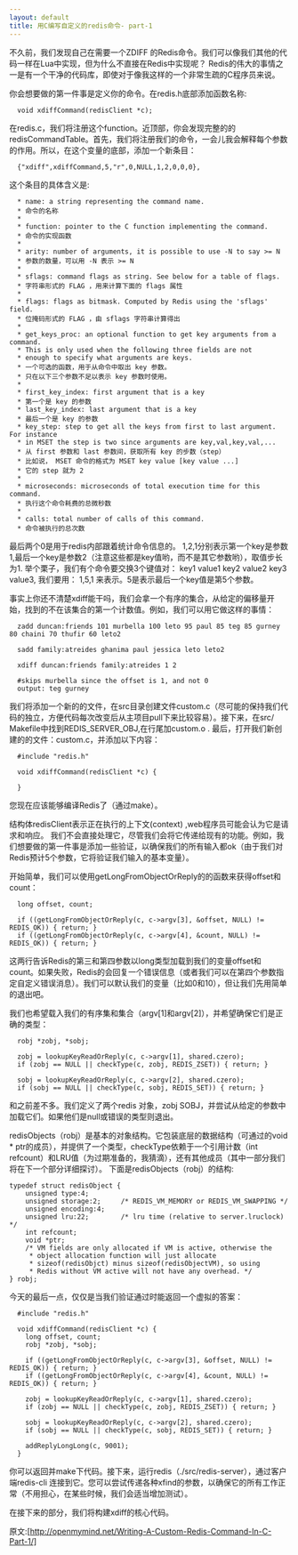```yaml
---
layout: default
title: 用C编写自定义的redis命令- part-1
---
```


不久前，我们发现自己在需要一个ZDIFF 的Redis命令。我们可以像我们其他的代码一样在Lua中实现，但为什么不直接在Redis中实现呢？ Redis的伟大的事情之一是有一个干净的代码库，即使对于像我这样的一个非常生疏的C程序员来说。

你会想要做的第一件事是定义你的命令。在redis.h底部添加函数名称:

      void xdiffCommand(redisClient *c);

在redis.c，我们将注册这个function。近顶部，你会发现完整的的redisCommandTable。首先，我们将注册我们的命令，一会儿我会解释每个参数的作用。所以，在这个变量的底部，添加一个新条目：

      {"xdiff",xdiffCommand,5,"r",0,NULL,1,2,0,0,0},

这个条目的具体含义是:
      
      * name: a string representing the command name.
      * 命令的名称
      *
      * function: pointer to the C function implementing the command.
      * 命令的实现函数
      *
      * arity: number of arguments, it is possible to use -N to say >= N
      * 参数的数量，可以用 -N 表示 >= N
      *
      * sflags: command flags as string. See below for a table of flags.
      * 字符串形式的 FLAG ，用来计算下面的 flags 属性
      *
      * flags: flags as bitmask. Computed by Redis using the 'sflags' field.
      * 位掩码形式的 FLAG ，由 sflags 字符串计算得出
      *
      * get_keys_proc: an optional function to get key arguments from a command.
      * This is only used when the following three fields are not
      * enough to specify what arguments are keys.
      * 一个可选的函数，用于从命令中取出 key 参数。
      * 只在以下三个参数不足以表示 key 参数时使用。
      *
      * first_key_index: first argument that is a key
      * 第一个是 key 的参数
      * last_key_index: last argument that is a key
      * 最后一个是 key 的参数
      * key_step: step to get all the keys from first to last argument. For instance
      * in MSET the step is two since arguments are key,val,key,val,...
      * 从 first 参数和 last 参数间，获取所有 key 的步数（step）
      * 比如说， MSET 命令的格式为 MSET key value [key value ...]
      * 它的 step 就为 2
      *
      * microseconds: microseconds of total execution time for this command.
      * 执行这个命令耗费的总微秒数
      *
      * calls: total number of calls of this command.
      * 命令被执行的总次数

最后两个0是用于redis内部跟着统计命令信息的。
1,2,1分别表示第一个key是参数1,最后一个key是参数2（注意这些都是key值哟，而不是其它参数哟），取值步长为1. 举个栗子，我们有个命令要交换3个键值对：
key1 value1 key2 value2 key3 value3, 我们要用： 1,5,1 来表示。5是表示最后一个key值是第5个参数。

事实上你还不清楚xdiff能干吗，我们会拿一个有序的集合，从给定的偏移量开始，找到的不在该集合的第一个计数值。例如，我们可以用它做这样的事情：

      zadd duncan:friends 101 murbella 100 leto 95 paul 85 teg 85 gurney 80 chaini 70 thufir 60 leto2
      
      sadd family:atreides ghanima paul jessica leto leto2
      
      xdiff duncan:friends family:atreides 1 2
      
      #skips murbella since the offset is 1, and not 0
      output: teg gurney

我们将添加一个新的的文件，在src目录创建文件custom.c（尽可能的保持我们代码的独立，方便代码每次改变后从主项目pull下来比较容易）。接下来，在src/ Makefile中找到REDIS_SERVER_OBJ,在行尾加custom.o . 最后，打开我们新创建的的文件：custom.c，并添加以下内容：

      #include "redis.h"
      
      void xdiffCommand(redisClient *c) {
      
      }

您现在应该能够编译Redis了（通过make）。

结构体redisClient表示正在执行的上下文(context) ,web程序员可能会认为它是请求和响应。 我们不会直接处理它，尽管我们会将它传递给现有的功能。例如，我们想要做的第一件事是添加一些验证，以确保我们的所有输入都ok（由于我们对Redis预计5个参数，它将验证我们输入的基本变量）。

开始简单，我们可以使用getLongFromObjectOrReply的的函数来获得offset和count：

      long offset, count;
      
      if ((getLongFromObjectOrReply(c, c->argv[3], &offset, NULL) != REDIS_OK)) { return; }
      if ((getLongFromObjectOrReply(c, c->argv[4], &count, NULL) != REDIS_OK)) { return; }

这两行告诉Redis的第三和第四参数以long类型加载到我们的变量offset和count。如果失败，Redis的会回复一个错误信息（或者我们可以在第四个参数指定自定义错误消息）。我们可以默认我们的变量（比如0和10），但让我们先用简单的退出吧。

我们也希望载入我们的有序集和集合（argv[1]和argv[2]），并希望确保它们是正确的类型：
    
      robj *zobj, *sobj;
      
      zobj = lookupKeyReadOrReply(c, c->argv[1], shared.czero);
      if (zobj == NULL || checkType(c, zobj, REDIS_ZSET)) { return; }
      
      sobj = lookupKeyReadOrReply(c, c->argv[2], shared.czero);
      if (sobj == NULL || checkType(c, sobj, REDIS_SET)) { return; }

和之前差不多。我们定义了两个redis 对象，zobj SOBJ，并尝试从给定的参数中加载它们。如果他们是null或错误的类型则退出。

redisObjects（robj）是基本的对象结构。它包装底层的数据结构（可通过的void * ptr的成员），并提供了一个类型，checkType依赖于一个引用计数（int refcount）和LRU值（为过期准备的，我猜滴），还有其他成员（其中一部分我们将在下一个部分详细探讨）。
下面是redisObjects（robj）的结构:

    typedef struct redisObject {
        unsigned type:4;
        unsigned storage:2;     /* REDIS_VM_MEMORY or REDIS_VM_SWAPPING */
        unsigned encoding:4;
        unsigned lru:22;        /* lru time (relative to server.lruclock) */
        int refcount;
        void *ptr;
        /* VM fields are only allocated if VM is active, otherwise the
         * object allocation function will just allocate
         * sizeof(redisObjct) minus sizeof(redisObjectVM), so using
         * Redis without VM active will not have any overhead. */
    } robj;

今天的最后一点，仅仅是当我们验证通过时能返回一个虚拟的答案：

      #include "redis.h"
      
      void xdiffCommand(redisClient *c) {
        long offset, count;
        robj *zobj, *sobj;
      
        if ((getLongFromObjectOrReply(c, c->argv[3], &offset, NULL) != REDIS_OK)) { return; }
        if ((getLongFromObjectOrReply(c, c->argv[4], &count, NULL) != REDIS_OK)) { return; }
      
        zobj = lookupKeyReadOrReply(c, c->argv[1], shared.czero);
        if (zobj == NULL || checkType(c, zobj, REDIS_ZSET)) { return; }
      
        sobj = lookupKeyReadOrReply(c, c->argv[2], shared.czero);
        if (sobj == NULL || checkType(c, sobj, REDIS_SET)) { return; }
      
        addReplyLongLong(c, 9001);
      }

你可以返回并make下代码。接下来，运行redis（./src/redis-server），通过客户端redis-cli 连接到它。您可以尝试传递各种xfind的参数，以确保它的所有工作正常（不用担心，在某些时候，我们会适当增加测试）。

在接下来的部分，我们将构建xdiff的核心代码。

原文:[http://openmymind.net/Writing-A-Custom-Redis-Command-In-C-Part-1/]

